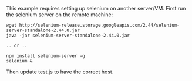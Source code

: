 
This example requires setting up selenium on another server/VM. First run the selenium server on the remote machine:

	wget http://selenium-release.storage.googleapis.com/2.44/selenium-server-standalone-2.44.0.jar
	java -jar selenium-server-standalone-2.44.0.jar
	
	.. or ..
	
	npm install selenium-server -g
	selenium &

Then update test.js to have the correct host.